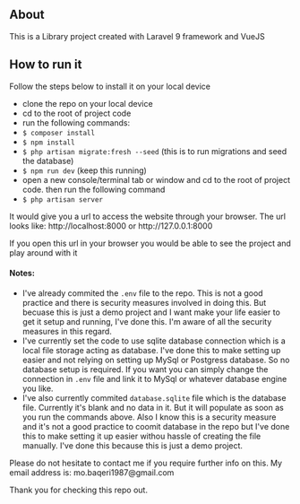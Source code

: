 <h2>About</h2>
<p>This is a Library project created with Laravel 9 framework and VueJS</p>


<h2>How to run it</h2>

Follow the steps below to install it on your local device

<ul>
<li>clone the repo on your local device</li>
<li>cd to the root of project code</li>
<li>run the following commands:</li>
<li><code>$ composer install</code></li>
<li><code>$ npm install</code></li>
<li><code>$ php artisan migrate:fresh --seed</code> (this is to run migrations and seed the database)</li>
<li><code>$ npm run dev</code> (keep this running)</li>
<li>open a new console/terminal tab or window and cd to the root of project code. then run the following command</li>
<li><code>$ php artisan server</code></li>
</ul>

<p>It would give you a url to access the website through your browser. The url looks like:
http://localhost:8000 or http://127.0.0.1:8000</p>
<p>If you open this url in your browser you would be able to see the project and play around with it</p>


<h4>Notes:</h4>
<ul>
<li>I've already commited the <code>.env</code> file to the repo. This is not a good practice and there is security measures involved in doing this. But becuase this is just a demo project and I want make your life easier to get it setup and running, I've done this. I'm aware of all the security measures in this regard.</li>
<li>I've currently set the code to use sqlite database connection which is a local file storage acting as database. I've done this to make setting up easier and not relying on setting up MySql or Postgress database. So no database setup is required. If you want you can simply change the connection in <code>.env</code> file and link it to MySql or whatever database engine you like.</li>
<li>I've also currently commited <code>database.sqlite</code> file which is the database file. Currently it's blank and no data in it. But it will populate as soon as you run the commands above. Also I know this is a security measure and it's not a good practice to coomit database in the repo but I've done this to make setting it up easier withou hassle of creating the file manually. I've done this because this is just a demo project.</li>
</ul>


<p>
Please do not hesitate to contact me if you require further info on this. My email address is: mo.baqeri1987@gmail.com</p>

Thank you for checking this repo out.